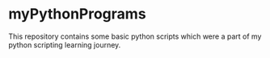 # myPythonPrograms

This repository contains some basic python scripts which were a part of my python scripting learning journey.
